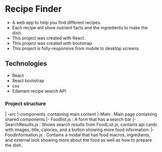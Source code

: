 # Recipe Finder

* A web app to help you find different recipes.
* Each recipe will show nutrient facts and the ingredients to make the dish.
* This project was created with React.
* This project was created with bootstrap.
* This project is fully-responsive from mobile to desktop screens. 

## Technologies
 * React
 * React bootstrap
 * css
 * Edamam recipe search API



### Project structure
| -src 
    |-components :containing main content 
        |-Main : Main page containing shared components
            |- Foodlist.js : A form that has a search bar
            |-SearchResults.js : Shows search results from FoodList.js, contains api cards with      images, title, calories, and a button showing more food information.
            |-FoodInformation.js : Contains a modal that has food macros, ingredients, and external look showing more about the food as well as how to prepare the dish. 
